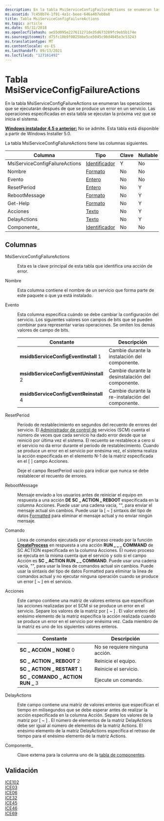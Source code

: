 ```yaml
---
description: En la tabla MsiServiceConfigFailureActions se enumeran las operaciones que se ejecutarán después de que se produce un error en un servicio. Las operaciones especificadas en esta tabla se ejecutan la próxima vez que se inicia el sistema.
ms.assetid: 7c450b74-1f91-4a1c-beee-646a407eb8a8
title: Tabla MsiServiceConfigFailureActions
ms.topic: article
ms.date: 05/31/2018
ms.openlocfilehash: ae55d095e227611271de35d673289fc9eb5b174e
ms.sourcegitcommit: d75fc10b9f0825bbe5ce5045c90d4045e3c53243
ms.translationtype: MT
ms.contentlocale: es-ES
ms.lasthandoff: 09/13/2021
ms.locfileid: "127161492"
---
```

# <a name="msiserviceconfigfailureactions-table"></a>Tabla MsiServiceConfigFailureActions

En la tabla MsiServiceConfigFailureActions se enumeran las operaciones que se ejecutarán después de que se produce un error en un servicio. Las operaciones especificadas en esta tabla se ejecutan la próxima vez que se inicia el sistema.

**[Windows instalador 4.5 o anterior:](not-supported-in-windows-installer-4-5.md)** No se admite. Esta tabla está disponible a partir de Windows Installer 5.0.

La tabla MsiServiceConfigFailureActions tiene las columnas siguientes.



| Columna                         | Tipo                         | Clave | Nullable |
|--------------------------------|------------------------------|-----|----------|
| MsiServiceConfigFailureActions | [Identificador](identifier.md) | Y   | No        |
| Nombre                           | [Formato](formatted.md)   | No   | No        |
| Evento                          | [Entero](integer.md)       | No   | No        |
| ResetPeriod                    | [Entero](integer.md)       | No   | Y        |
| RebootMessage                  | [Formato](formatted.md)   | No   | Y        |
| Get-Help                        | [Formato](formatted.md)   | No   | Y        |
| Acciones                        | [Texto](text.md)             | No   | Y        |
| DelayActions                   | [Texto](text.md)             | No   | Y        |
| Componente\_                    | [Identificador](identifier.md) | No   | No        |



 

## <a name="columns"></a>Columnas

<dl> <dt>

<span id="MsiServiceConfigFailureActions"></span><span id="msiserviceconfigfailureactions"></span><span id="MSISERVICECONFIGFAILUREACTIONS"></span>MsiServiceConfigFailureActions
</dt> <dd>

Esta es la clave principal de esta tabla que identifica una acción de error.

</dd> <dt>

<span id="Name"></span><span id="name"></span><span id="NAME"></span>Nombre
</dt> <dd>

Esta columna contiene el nombre de un servicio que forma parte de este paquete o que ya está instalado.

</dd> <dt>

<span id="Event"></span><span id="event"></span><span id="EVENT"></span>Evento
</dt> <dd>

Esta columna especifica cuándo se debe cambiar la configuración del servicio. Los siguientes valores son campos de bits que se pueden combinar para representar varias operaciones. Se omiten los demás valores de campo de bits.



| Constante                                         | Descripción                                     |
|--------------------------------------------------|-------------------------------------------------|
| **msidbServiceConfigEventInstall** 1<br/>   | Cambie durante la instalación del componente.    |
| **msidbServiceConfigEventUninstall** 2<br/> | Cambie durante la desinstalación del componente.  |
| **msidbServiceConfigEventReinstall** 4<br/> | Cambie durante la re-instalación del componente. |



 

</dd> <dt>

<span id="ResetPeriod"></span><span id="resetperiod"></span><span id="RESETPERIOD"></span>ResetPeriod
</dt> <dd>

Período de restablecimiento en segundos del recuento de errores del servicio. El [Administrador de control de](../services/service-control-manager.md) servicios (SCM) cuenta el número de veces que cada servicio ha dado error desde que se reinició por última vez el sistema. El recuento se restablece a cero si el servicio no da error durante el período de restablecimiento. Cuando se produce un error en el servicio por enésima vez, el sistema realiza la acción especificada en el elemento N-1 de la matriz especificada en el \[ \] campo Acciones.

Deje el campo ResetPeriod vacío para indicar que nunca se debe restablecer el recuento de errores.

</dd> <dt>

<span id="RebootMessage"></span><span id="rebootmessage"></span><span id="REBOOTMESSAGE"></span>RebootMessage
</dt> <dd>

Mensaje enviado a los usuarios antes de reiniciar el equipo en respuesta a una acción **DE SC \_ ACTION \_ REBOOT** especificada en la columna Acciones. Puede usar una cadena vacía, "", para enviar el mensaje actual sin cambios. Puede usar la \[ ~ \] sintaxis del tipo de datos [Formatted](formatted.md) para eliminar el mensaje actual y no enviar ningún mensaje.

</dd> <dt>

<span id="Command"></span><span id="command"></span><span id="COMMAND"></span>Comando
</dt> <dd>

Línea de comandos ejecutada por el proceso creado por la función [**CreateProcess**](/windows/win32/api/processthreadsapi/nf-processthreadsapi-createprocessa) en respuesta a una acción **RUN \_ \_ \_ COMMAND** de SC ACTION especificada en la columna Acciones. El nuevo proceso se ejecuta en la misma cuenta que el servicio y solo si el campo Acción es **SC \_ ACTION RUN \_ \_ COMMAND**. Puede usar una cadena vacía, "", para usar la línea de comandos actual sin cambios. Puede usar la sintaxis del tipo de datos Formatted para eliminar la línea de comandos actual y no ejecutar ninguna operación cuando se produce un error \[ ~ \] en el servicio. [](formatted.md)

</dd> <dt>

<span id="Actions"></span><span id="actions"></span><span id="ACTIONS"></span>Acciones
</dt> <dd>

Este campo contiene una matriz de valores enteros que especifican las acciones realizadas por el SCM si se produce un error en el servicio. Separe los valores de la matriz por \[ ~ \] . El valor entero del enésimo elemento de la matriz especifica la acción realizada cuando se produce un error en el servicio por enésima vez. Cada miembro de la matriz es uno de los siguientes valores enteros.



| Constante                                 | Descripción           |
|------------------------------------------|-----------------------|
| **SC \_ ACCIÓN \_ NONE** 0<br/>         | No se requiere ninguna acción.            |
| **SC \_ ACTION \_ REBOOT** 2<br/>       | Reinicie el equipo. |
| **SC \_ ACTION \_ RESTART** 1<br/>      | Reinicie el servicio.  |
| **SC \_ COMANDO \_ ACTION RUN \_** 3<br/> | Ejecute un comando.        |



 

</dd> <dt>

<span id="DelayActions"></span><span id="delayactions"></span><span id="DELAYACTIONS"></span>DelayActions
</dt> <dd>

Este campo contiene una matriz de valores enteros que especifican el tiempo en milisegundos que se debe esperar antes de realizar la acción especificada en la columna Acción. Separe los valores de la matriz por \[ ~ \] . El número de elementos de la matriz DelayActions debe ser igual al número de elementos de la matriz Actions. El enésimo elemento de la matriz DelayActions especifica el retraso de tiempo para el enésimo elemento de la matriz Actions.

</dd> <dt>

<span id="Component_"></span><span id="component_"></span><span id="COMPONENT_"></span>Componente\_
</dt> <dd>

Clave externa para la columna uno de la [tabla de componentes](component-table.md).

</dd> </dl>

## <a name="validation"></a>Validación

<dl>

[ICE102](ice-102.md)  
[ICE03](ice03.md)  
[ICE06](ice06.md)  
[ICE32](ice32.md)  
[ICE45](ice45.md)  
[ICE46](ice46.md)  
[ICE69](ice69.md)  
</dl>

 

 
